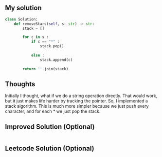 ## My solution

```python
class Solution:
    def removeStars(self, s: str) -> str:
        stack = []

        for c in s :
            if c == "*" :
                stack.pop()
            
            else :
                stack.append(c)
        
        return ''.join(stack)
```

## Thoughts
Initially I thought, what if we do a string operation directly. That would work, but it just makes life harder by tracking the pointer. So, I implemented a stack algorithm. This is much more simpler because we just push every character, and for each \* we just pop the stack.

## Improved Solution (Optional)

```python

```

## Leetcode Solution (Optional)

```python

```